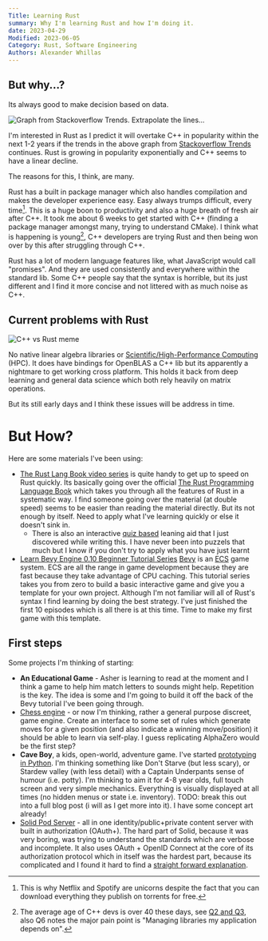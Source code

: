 ```yaml
---
Title: Learning Rust
summary: Why I'm learning Rust and how I'm doing it.
date: 2023-04-29
Modified: 2023-06-05
Category: Rust, Software Engineering
Authors: Alexander Whillas
---
```


## But why...?

Its always good to make decision based on data.

![Graph from Stackoverflow Trends. Extrapolate the lines...]({attach}images/cpp_vs_rust_2023.svg)

I'm interested in Rust as I predict it will overtake C++ in popularity within the next 1-2 years if the trends in the above graph from [Stackoverflow Trends](https://insights.stackoverflow.com/trends?tags=c%2B%2B%2Crust) continues. Rust is growing in popularity exponentially and C++ seems to have a linear decline.

The reasons for this, I think, are many.

Rust has a built in package manager which also handles compilation and makes the developer experience easy. Easy always trumps difficult, every time[^everytime]. This is a huge boon to productivity and also a huge breath of fresh air after C++. It took me about 6 weeks to get started with C++ (finding a package manager amongst many, trying to understand CMake). I think what is happening is young[^young], C++ developers are trying Rust and then being won over by this after struggling through C++.

Rust has a lot of modern language features like, what JavaScript would call "promises". And they are used consistently and everywhere within the standard lib. Some C++ people say that the syntax is horrible, but its just different and I find it more concise and not littered with as much noise as C++.

## Current problems with Rust

![C++ vs Rust meme]({attach}images/cpp_vs_rust_meme.png)

No native linear algebra libraries or [Scientific/High-Performance Computing](https://www.reddit.com/r/rust/comments/smdl3m/rust_and_scientifichighperformance_computing/) (HPC). It does have bindings for OpenBLAS a C++ lib but its apparently a nightmare to get working cross platform. This holds it back from deep learning and general data science which both rely heavily on matrix operations.

But its still early days and I think these issues will be address in time.

[^young]: The average age of C++ devs is over 40 these days, see [Q2 and Q3](https://isocpp.org/files/papers/CppDevSurvey-2022-summary.pdf), also Q6 notes the major pain point is "Managing libraries my application depends on".

[^everytime]: This is why Netflix and Spotify are unicorns despite the fact that you can download everything they publish on torrents for free.

# But How?

Here are some materials I've been using:

- [The Rust Lang Book video series](https://www.youtube.com/playlist?list=PLai5B987bZ9CoVR-QEIN9foz4QCJ0H2Y8) is quite handy to get up to speed on Rust quickly. Its basically going over the official [The Rust Programming Language Book](https://doc.rust-lang.org/book/) which takes you through all the features of Rust in a systematic way. I find someone going over the material (at double speed) seems to be easier than reading the material directly. But its not enough by itself. Need to apply what I've learning quickly or else it doesn't sink in.
    - There is also an interactive [quiz based](https://rust-book.cs.brown.edu/) leaning aid that I just discovered while writing this. I have never been into puzzels that much but I know if you don't try to apply what you have just learnt
- [Learn Bevy Engine 0.10 Beginner Tutorial Series](https://www.youtube.com/playlist?list=PLVnntJRoP85JHGX7rGDu6LaF3fmDDbqyd) [Bevy](https://bevyengine.org/) is an [ECS](https://www.wikiwand.com/en/Entity_component_system) game system. ECS are all the range in game development because they are fast because they take advantage of CPU caching. This tutorial series takes you from zero to build a basic interactive game and give you a template for your own project. Although I'm not familiar will all of Rust's syntax I find learning by doing the best strategy. I've just finished the first 10 episodes which is all there is at this time. Time to make my first game with this template.

## First steps

Some projects I'm thinking of starting:
- **An Educational Game** - Asher is learning to read at the moment and I think a game to help him match letters to sounds might help. Repetition is the key. The idea is some and I'm going to build it off the back of the Bevy tutorial I've been going through.
- [Chess engine](https://github.com/awhillas/check) - or now I'm thinking, rather a general purpose discreet, game engine. Create an interface to some set of rules which generate moves for a given position (and also indicate a winning move/position) it should be able to learn via self-play. I guess replicating AlphaZero would be the first step?
- **Cave Boy**, a kids, open-world, adventure game. I've started [prototyping in Python](https://github.com/awhillas/caveboy). I'm thinking something like Don't Starve (but less scary), or Stardew valley (with less detail) with a Captain Underpants sense of humour (i.e. potty). I'm thinking to aim it for 4-8 year olds, full touch screen and very simple mechanics. Everything is visually displayed at all times (no hidden menus or state i.e. inventory). TODO: break this out into a full blog post (i will as I get more into it). I have some concept art already!
- [Solid Pod Server]({filename}/solid-pod-server.md) - all in one identity/public+private content server with built in authorization (OAuth+). The hard part of Solid, because it was very boring, was trying to understand the standards which are verbose and incomplete. It also uses OAuth + OpenID Connect at the core of its authorization protocol which in itself was the hardest part, because its complicated and I found it hard to find a [straight forward explanation](https://www.youtube.com/results?search_query=oauth2+flow).